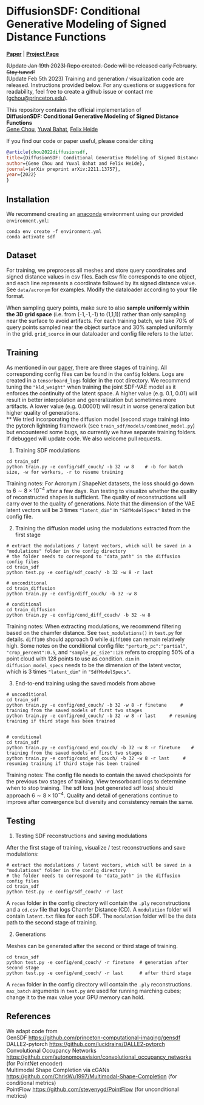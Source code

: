 # DiffusionSDF: Conditional Generative Modeling of Signed Distance Functions

[**Paper**](https://arxiv.org/abs/2211.13757) | [**Project Page**](https://light.princeton.edu/publication/diffusion-sdf/) <br>

~~(Update Jan 19th 2023) Repo created. Code will be released early February. Stay tuned!~~ <br>
(Update Feb 5th 2023) Training and generation / visualization code are released. Instructions provided below. For any questions or suggestions for readability, feel free to create a github issue or contact me (gchou@princeton.edu). 

This repository contains the official implementation of <br> 
**DiffusionSDF: Conditional Generative Modeling of Signed Distance Functions** <br>
[Gene Chou](https://genechou.com), [Yuval Bahat](https://sites.google.com/view/yuval-bahat/home), [Felix Heide](https://www.cs.princeton.edu/~fheide/) <br>


If you find our code or paper useful, please consider citing
```bibtex
@article{chou2022diffusionsdf,
title={DiffusionSDF: Conditional Generative Modeling of Signed Distance Functions},
author={Gene Chou and Yuval Bahat and Felix Heide},
journal={arXiv preprint arXiv:2211.13757},
year={2022}
}
```


<!-- ```cpp
root directory
  ├── config  
  │   └── // folders for checkpoints and training configs
  ├── data  
  │   └── // folders for data (in csv format) and train test splits (json)
  ├── models  
  │   ├── // models and lightning modules; main model is 'combined_model.py'
  │   └── archs
  │       └── // architectures such as PointNets, SDF MLPs, diffusion network..etc
  ├── dataloader  
  │   └── // dataloaders for different stages of training and generation
  ├── utils  
  │   └── // reconstruction and evaluation
  ├── metrics  
  │   └── // reconstruction and evaluation
  ├── diff_utils  
  │   └── // helper functions for diffusion
  ├── environment.yml  // package requirements
  ├── train.py  // script for training, specify the stage of training in the config files
  ├── test.py  // script for testing, specify the stage of testing in the config files
  └── tensorboard_logs  // created when running any training script
  
``` -->

## Installation
We recommend creating an [anaconda](https://www.anaconda.com/) environment using our provided `environment.yml`:

```
conda env create -f environment.yml
conda activate sdf
```

## Dataset
For training, we preprocess all meshes and store query coordinates and signed distance values in csv files. Each csv file corresponds to one object, and each line represents a coordinate followed by its signed distance value. See `data/acronym` for examples. Modify the dataloader according to your file format. <br>

When sampling query points, make sure to also **sample uniformly within the 3D grid space** (i.e. from (-1,-1,-1) to (1,1,1)) rather than only sampling near the surface to avoid artifacts. For each training batch, we take 70% of query points sampled near the object surface and 30% sampled uniformly in the grid. `grid_source` in our dataloader and config file refers to the latter. <br>

## Training
As mentioned in our [paper](https://arxiv.org/abs/2211.13757), there are three stages of training. All corresponding config files can be found in the `config` folders. Logs are created in a `tensorboard_logs` folder in the root directory. We recommend tuning the `"kld_weight"` when training the joint SDF-VAE model as it enforces the continuity of the latent space. A higher value (e.g. 0.1, 0.01) will result in better interpolation and generalization but sometimes more artifacts. A lower value (e.g. 0.00001) will result in worse generalization but higher quality of generations. <br>
** We tried incorporating the diffusion model (second stage training) into the pytorch lightning framework (see `train_sdf/models/combined_model.py`) but encountered some bugs, so currently we have separate training folders. If debugged will update code. We also welcome pull requests.

1. Training SDF modulations

```
cd train_sdf
python train.py -e config/sdf_couch/ -b 32 -w 8    # -b for batch size, -w for workers, -r to resume training
```
Training notes: For Acronym / ShapeNet datasets, the loss should go down to $6 \sim 8 \times 10^{-4}$ after a few days. Run testing to visualize whether the quality of reconstructed shapes is sufficient. The quality of reconstructions will carry over to the quality of generations. Note that the dimension of the VAE latent vectors will be 3 times `"latent_dim"` in `"SdfModelSpecs"` listed in the config file.

2. Training the diffusion model using the modulations extracted from the first stage 

```
# extract the modulations / latent vectors, which will be saved in a "modulations" folder in the config directory
# the folder needs to correspond to "data_path" in the diffusion config files
cd train_sdf
python test.py -e config/sdf_couch/ -b 32 -w 8 -r last

# unconditional
cd train_diffusion
python train.py -e config/diff_couch/ -b 32 -w 8 

# conditional
cd train_diffusion
python train.py -e config/cond_diff_couch/ -b 32 -w 8 
```
Training notes: When extracting modulations, we recommend filtering based on the chamfer distance. See `test_modulations()` in `test.py` for details. `diff100` should approach 0 while `diff1000` can remain relatively high. Some notes on the conditional config file:  `"perturb_pc":"partial"`, `"crop_percent":0.5`, and `"sample_pc_size":128` refers to cropping 50% of a point cloud with 128 points to use as condition. `dim` in `diffusion_model_specs` needs to be the dimension of the latent vector, which is 3 times `"latent_dim"` in `"SdfModelSpecs"`. <br>

<!-- For training curves in tensorboard, `diff100` should approach 0 while `diff1000` can remain relatively high. Apply highest smoothing in tensorboard when viewing. See `models/combined_model.py` for details. -->


3. End-to-end training using the saved models from above 

```
# unconditional
cd train_sdf
python train.py -e config/end_couch/ -b 32 -w 8 -r finetune     # training from the saved models of first two stages
python train.py -e config/end_couch/ -b 32 -w 8 -r last     # resuming training if third stage has been trained 


# conditional
cd train_sdf
python train.py -e config/cond_end_couch/ -b 32 -w 8 -r finetune    # training from the saved models of first two stages
python train.py -e config/cond_end_couch/ -b 32 -w 8 -r last     # resuming training if third stage has been trained 
```
Training notes: The config file needs to contain the saved checkpoints for the previous two stages of training. View tensorboard logs to determine when to stop training. The sdf loss (not generated sdf loss) should approach $6 \sim 8 \times 10^{-4}$. Quality and detail of generations continue to improve after convergence but diversity and consistency remain the same. 

## Testing
1. Testing SDF reconstructions and saving modulations

After the first stage of training, visualize / test reconstructions and save modulations:
```
# extract the modulations / latent vectors, which will be saved in a "modulations" folder in the config directory
# the folder needs to correspond to "data_path" in the diffusion config files
cd train_sdf
python test.py -e config/sdf_couch/ -r last
```
A `recon` folder in the config directory will contain the `.ply` reconstructions and a `cd.csv` file that logs Chamfer Distance (CD). A `modulation` folder will contain `latent.txt` files for each SDF. The `modulation` folder will be the data path to the second stage of training.

2. Generations 

Meshes can be generated after the second or third stage of training. 
<!-- We will provide code for quantitative metrics soon. -->
```
cd train_sdf
python test.py -e config/end_couch/ -r finetune  # generation after second stage 
python test.py -e config/end_couch/ -r last      # after third stage 

```
A `recon` folder in the config directory will contain the `.ply` reconstructions. `max_batch` arguments in `test.py` are used for running marching cubes; change it to the max value your GPU memory can hold.



## References
We adapt code from <br>
GenSDF https://github.com/princeton-computational-imaging/gensdf <br>
DALLE2-pytorch https://github.com/lucidrains/DALLE2-pytorch <br>
Convolutional Occupancy Networks https://github.com/autonomousvision/convolutional_occupancy_networks (for PointNet encoder) <br>
Multimodal Shape Completion via cGANs https://github.com/ChrisWu1997/Multimodal-Shape-Completion (for conditional metrics) <br>
PointFlow https://github.com/stevenygd/PointFlow (for unconditional metrics)
